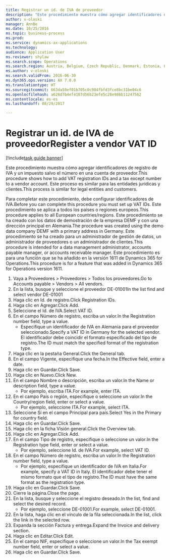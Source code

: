 ```yaml
--- 
title: Registrar un id. de IVA de proveedor
description: "Este procedimiento muestra cómo agregar identificadores de registro de IVA y un impuesto salvo el número en una cuenta de proveedor."
author: v-oloski
manager: AnnBe
ms.date: 10/25/2016
ms.topic: business-process
ms.prod: 
ms.service: dynamics-ax-applications
ms.technology: 
audience: Application User
ms.reviewer: shylaw
ms.search.scope: Operations
ms.search.region: Austria, Belgium, Czech Republic, Denmark, Estonia, Finland, France, Germany, Hungary, Ireland, Italy, Latvia, Lithuania, Netherlands, Poland, Spain, Sweden, United Kingdom
ms.author: v-oloski
ms.search.validFrom: 2016-06-30
ms.dyn365.ops.version: AX 7.0.0
ms.translationtype: HT
ms.sourcegitcommit: 663da58ef01b705c0c984fbfd3fce8bc31be04c6
ms.openlocfilehash: a626d7b4ef4187d56b23efe5c28e986b11247562
ms.contentlocale: es-es
ms.lasthandoff: 08/29/2017

---
```

# <a name="register-a-vendor-vat-id"></a><span data-ttu-id="68a67-103">Registrar un id. de IVA de proveedor</span><span class="sxs-lookup"><span data-stu-id="68a67-103">Register a vendor VAT ID</span></span>

[!include[task guide banner](../../includes/task-guide-banner.md)]

<span data-ttu-id="68a67-104">Este procedimiento muestra cómo agregar identificadores de registro de IVA y un impuesto salvo el número en una cuenta de proveedor.</span><span class="sxs-lookup"><span data-stu-id="68a67-104">This procedure shows how to add VAT registration IDs and a tax except number to a vendor account.</span></span> <span data-ttu-id="68a67-105">Este proceso es similar para las entidades jurídicas y clientes.</span><span class="sxs-lookup"><span data-stu-id="68a67-105">This process is similar for legal entities and customers.</span></span> 

<span data-ttu-id="68a67-106">Para completar este procedimiento, debe configurar identificadores de IVA.</span><span class="sxs-lookup"><span data-stu-id="68a67-106">Before you can complete this procedure you must set up VAT IDs.</span></span> <span data-ttu-id="68a67-107">Este procedimiento se aplica a todos los países o regiones europeos.</span><span class="sxs-lookup"><span data-stu-id="68a67-107">This procedure applies to all European countries/regions.</span></span> <span data-ttu-id="68a67-108">Este procedimiento se ha creado con los datos de demostración de la empresa DEMF y con una dirección principal en Alemania.</span><span class="sxs-lookup"><span data-stu-id="68a67-108">The procedure was created using the demo data company DEMF with a primary address in Germany.</span></span> <span data-ttu-id="68a67-109">Este procedimiento se ha creado para un administrador de gestión de datos, un administrador de proveedores o un administrador de clientes.</span><span class="sxs-lookup"><span data-stu-id="68a67-109">This procedure is intended for a data management administrator, accounts payable manager, or accounts receivable manager.</span></span> <span data-ttu-id="68a67-110">Este procedimiento es para una función que se ha añadido en la versión 1611 de Dynamics 365 for Operations.</span><span class="sxs-lookup"><span data-stu-id="68a67-110">This procedure is for a feature that was added in Dynamics 365 for Operations version 1611.</span></span>

1. <span data-ttu-id="68a67-111">Vaya a Proveedores > Proveedores > Todos los proveedores.</span><span class="sxs-lookup"><span data-stu-id="68a67-111">Go to Accounts payable > Vendors > All vendors.</span></span>
2. <span data-ttu-id="68a67-112">En la lista, busque y seleccione el proveedor DE-01001</span><span class="sxs-lookup"><span data-stu-id="68a67-112">In the list find and select vendor DE-01001</span></span>
3. <span data-ttu-id="68a67-113">Haga clic en Id. de registro.</span><span class="sxs-lookup"><span data-stu-id="68a67-113">Click Registration IDs.</span></span>
4. <span data-ttu-id="68a67-114">Haga clic en Agregar.</span><span class="sxs-lookup"><span data-stu-id="68a67-114">Click Add.</span></span>
5. <span data-ttu-id="68a67-115">Seleccione el Id. de IVA.</span><span class="sxs-lookup"><span data-stu-id="68a67-115">Select VAT ID.</span></span>
6. <span data-ttu-id="68a67-116">En el campo Número de registro, escriba un valor.</span><span class="sxs-lookup"><span data-stu-id="68a67-116">In the Registration number field, type a value.</span></span>
    * <span data-ttu-id="68a67-117">Especifique un identificador de IVA en Alemania para el proveedor seleccionado.</span><span class="sxs-lookup"><span data-stu-id="68a67-117">Specify a VAT ID in Germany for the selected vendor.</span></span> <span data-ttu-id="68a67-118">El identificador debe coincidir el formato especificado del tipo de registro.</span><span class="sxs-lookup"><span data-stu-id="68a67-118">The ID must match the specified format of the registration type.</span></span>  
7. <span data-ttu-id="68a67-119">Haga clic en la pestaña General.</span><span class="sxs-lookup"><span data-stu-id="68a67-119">Click the General tab.</span></span>
8. <span data-ttu-id="68a67-120">En el campo Vigente, especifique una fecha.</span><span class="sxs-lookup"><span data-stu-id="68a67-120">In the Effective field, enter a date.</span></span>
9. <span data-ttu-id="68a67-121">Haga clic en Guardar.</span><span class="sxs-lookup"><span data-stu-id="68a67-121">Click Save.</span></span>
10. <span data-ttu-id="68a67-122">Haga clic en Nuevo.</span><span class="sxs-lookup"><span data-stu-id="68a67-122">Click New.</span></span>
11. <span data-ttu-id="68a67-123">En el campo Nombre o descripción, escriba un valor.</span><span class="sxs-lookup"><span data-stu-id="68a67-123">In the Name or description field, type a value.</span></span>
    * <span data-ttu-id="68a67-124">Por ejemplo, escriba ITA.</span><span class="sxs-lookup"><span data-stu-id="68a67-124">For example, enter ITA.</span></span>  
12. <span data-ttu-id="68a67-125">En el campo País o región, especifique o seleccione un valor.</span><span class="sxs-lookup"><span data-stu-id="68a67-125">In the Country/region field, enter or select a value.</span></span>
    * <span data-ttu-id="68a67-126">Por ejemplo, seleccione ITA.</span><span class="sxs-lookup"><span data-stu-id="68a67-126">For example, select ITA.</span></span>  
13. <span data-ttu-id="68a67-127">Seleccione Sí en el campo Principal para país.</span><span class="sxs-lookup"><span data-stu-id="68a67-127">Select Yes in the Primary for country field.</span></span>
14. <span data-ttu-id="68a67-128">Haga clic en Guardar.</span><span class="sxs-lookup"><span data-stu-id="68a67-128">Click Save.</span></span>
15. <span data-ttu-id="68a67-129">Haga clic en la ficha Visión general.</span><span class="sxs-lookup"><span data-stu-id="68a67-129">Click the Overview tab.</span></span>
16. <span data-ttu-id="68a67-130">Haga clic en Agregar.</span><span class="sxs-lookup"><span data-stu-id="68a67-130">Click Add.</span></span>
17. <span data-ttu-id="68a67-131">En el campo Tipo de registro, especifique o seleccione un valor.</span><span class="sxs-lookup"><span data-stu-id="68a67-131">In the Registration type field, enter or select a value.</span></span>
    * <span data-ttu-id="68a67-132">Por ejemplo, seleccione Id. de IVA.</span><span class="sxs-lookup"><span data-stu-id="68a67-132">For example, select VAT ID.</span></span>  
18. <span data-ttu-id="68a67-133">En el campo Número de registro, escriba un valor.</span><span class="sxs-lookup"><span data-stu-id="68a67-133">In the Registration number field, type a value.</span></span>
    * <span data-ttu-id="68a67-134">Por ejemplo, especifique un identificador de IVA en Italia.</span><span class="sxs-lookup"><span data-stu-id="68a67-134">For example, specify a VAT ID in Italy.</span></span>  <span data-ttu-id="68a67-135">El identificador debe tener el mismo formato que el tipo de registro.</span><span class="sxs-lookup"><span data-stu-id="68a67-135">The ID must have the same format as the registration type.</span></span>  
19. <span data-ttu-id="68a67-136">Haga clic en Guardar.</span><span class="sxs-lookup"><span data-stu-id="68a67-136">Click Save.</span></span>
20. <span data-ttu-id="68a67-137">Cierre la página.</span><span class="sxs-lookup"><span data-stu-id="68a67-137">Close the page.</span></span>
21. <span data-ttu-id="68a67-138">En la lista, busque y seleccione el registro deseado.</span><span class="sxs-lookup"><span data-stu-id="68a67-138">In the list, find and select the desired record.</span></span>
    * <span data-ttu-id="68a67-139">Por ejemplo, seleccione DE-01001.</span><span class="sxs-lookup"><span data-stu-id="68a67-139">For example, select DE-01001.</span></span>  
22. <span data-ttu-id="68a67-140">En la lista, haga clic en el vínculo de la fila seleccionada.</span><span class="sxs-lookup"><span data-stu-id="68a67-140">In the list, click the link in the selected row.</span></span>
23. <span data-ttu-id="68a67-141">Expanda la sección Factura y entrega.</span><span class="sxs-lookup"><span data-stu-id="68a67-141">Expand the Invoice and delivery section.</span></span>
24. <span data-ttu-id="68a67-142">Haga clic en Editar.</span><span class="sxs-lookup"><span data-stu-id="68a67-142">Click Edit.</span></span>
25. <span data-ttu-id="68a67-143">En el campo NIF, especifique o seleccione un valor.</span><span class="sxs-lookup"><span data-stu-id="68a67-143">In the Tax exempt number field, enter or select a value.</span></span>
26. <span data-ttu-id="68a67-144">Haga clic en Guardar.</span><span class="sxs-lookup"><span data-stu-id="68a67-144">Click Save.</span></span>


